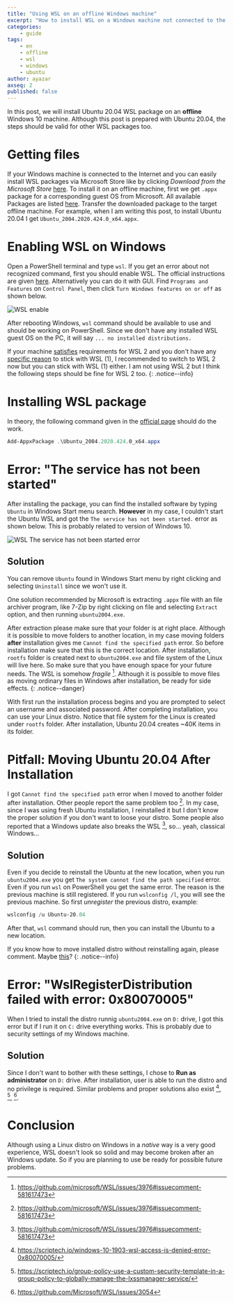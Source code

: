 ```yaml
---
title: "Using WSL on an offline Windows machine"
excerpt: "How to install WSL on a Windows machine not connected to the Internet"
categories:
    - guide
tags:
    - en
    - offline
    - wsl
    - windows
    - ubuntu
author: ayazar
axseq: 2
published: false
---
```


In this post, we will install Ubuntu 20.04 WSL package on an **offline**
Windows 10 machine. Although this post is prepared with Ubuntu 20.04, the steps
should be valid for other WSL packages too.

# Getting files

If your Windows machine is connected to the Internet and you can easily install
WSL packages via Microsoft Store like by clicking *Download from the Microsoft
Store* [here](https://ubuntu.com/wsl). To install it on an offline machine,
first we get `.appx` package for a corresponding guest OS from Microsoft. All
available Packages are listed
[here](https://docs.microsoft.com/en-us/windows/wsl/install-manual#downloading-distributions).
Transfer the downloaded package to the target offline machine. For example, when
I am writing this post, to install Ubuntu 20.04 I get
`Ubuntu_2004.2020.424.0_x64.appx`.

# Enabling WSL on Windows

Open a PowerShell terminal and type `wsl`. If you get an error about not recognized
command, first you should enable WSL. The official instructions are given
[here](https://docs.microsoft.com/en-us/windows/wsl/install-win10#set-your-distribution-version-to-wsl-1-or-wsl-2).
Alternatively you can do it with GUI. Find `Programs and Features` on `Control Panel`,
then click `Turn Windows features on or off` as shown below.

![WSL enable](/assets/images/blog/21/1-wsl-enable.png)

After rebooting Windows, `wsl` command should be available to use and should be
working on PowerShell. Since we don't have any installed WSL guest OS on the PC,
it will say  `... no installed distributions.`

If your machine
[satisfies](https://docs.microsoft.com/en-us/windows/wsl/install-win10#step-2---check-requirements-for-running-wsl-2)
requirements for WSL 2 and you don't have any [specific
reason](https://docs.microsoft.com/en-us/windows/wsl/compare-versions) to stick
with WSL (1), I recommended to switch to WSL 2 now but you can stick with WSL
(1) either. I am not using WSL 2 but I think the following steps should be fine
for WSL 2 too.
{: .notice--info}

# Installing WSL package

In theory, the following command given in the [official
page](https://docs.microsoft.com/en-us/windows/wsl/install-manual#installing-your-distro)
should do the work.

```powershell
Add-AppxPackage .\Ubuntu_2004.2020.424.0_x64.appx
```

# Error: "The service has not been started"

After installing the package, you can find the installed software by typing
`Ubuntu` in Windows Start menu search. **However** in my case, I couldn't
start the Ubuntu WSL and got the `The service has not been started.` error as
shown below. This is probably related to version of Windows 10.

![WSL The service has not been started error](/assets/images/blog/21/1-wsl-error.png)

## Solution

You can remove `Ubuntu` found in Windows Start menu by right clicking and selecting
`Uninstall` since we won't use it.

One solution recommended by Microsoft is extracting `.appx` file with an file
archiver program, like 7-Zip by right clicking on file and selecting `Extract`
option, and then running `ubuntu2004.exe`.

After extraction please make sure that your folder is at right place. Although
it is possible to move folders to another location, in my case moving folders
**after** installation gives me `Cannot find the specified path` error. So
before installation make sure that this is the correct location. After
installation, `rootfs` folder is created next to `ubuntu2004.exe` and file
system of the Linux will live here. So make sure that you have enough space for
your future needs. The WSL is somehow *fragile* [^1f]. Although it is possible
to move files as moving ordinary files in Windows after installation,
be ready for side effects.
{: .notice--danger}

With first run the installation process begins
and you are prompted to select an username and associated password. After
completing installation, you can use your Linux distro. Notice that file system
for the Linux is created under `rootfs` folder. After installation, Ubuntu 20.04
creates ~40K items in its folder.

# Pitfall: Moving Ubuntu 20.04 After Installation

I got `Cannot find the specified path` error when I moved to another folder
after installation. Other people report the same problem too [^1f]. In my case,
since I was using fresh Ubuntu installation, I reinstalled it but I don't know the
proper solution if you don't want to loose your distro. Some people also
reported that a Windows update also breaks the WSL [^1f], so... yeah, classical
Windows...

## Solution

Even if you decide to reinstall the Ubuntu at the new location, when you run
`ubuntu2004.exe` you get `The system cannot find the path specified` error.
Even if you run `wsl` on PowerShell you get the same error. The reason is
the previous machine is still registered. If you run `wslconfig /l`, you will
see the previous machine. So first *unregister* the previous distro, example:

```powershell
wslconfig /u Ubuntu-20.04
```

After that, `wsl` command should run, then you can install the Ubuntu to a
new location.

If you know how to move installed distro without reinstalling again, please
comment. Maybe [this](https://stackoverflow.com/a/51767786)?
{: .notice--info}

# Error: "WslRegisterDistribution failed with error: 0x80070005"

When I tried to install the distro runnig `ubuntu2004.exe` on `D:` drive, I
got this error but if I run it on `C:` drive everything works. This is probably
due to security settings of my Windows machine.

## Solution

Since I don't want to bother with these settings, I chose to **Run as
administrator** on `D:` drive. After installation, user is able to run the
distro and no privilege is required. Similar problems and proper solutions also
exist [^2f], [^3f], [^4f].

# Conclusion

Although using a Linux distro on Windows in a *native* way is a very good
experience, WSL doesn't look so solid and may become broken after an Windows
update. So if you are planning to use be ready for possible future problems.

[^1f]: <https://github.com/microsoft/WSL/issues/3976#issuecomment-581617473>
[^2f]: <https://scriptech.io/windows-10-1903-wsl-access-is-denied-error-0x80070005/>
[^3f]: <https://scriptech.io/group-policy-use-a-custom-security-template-in-a-group-policy-to-globally-manage-the-lxssmanager-service/>
[^4f]: <https://github.com/Microsoft/WSL/issues/3054>
